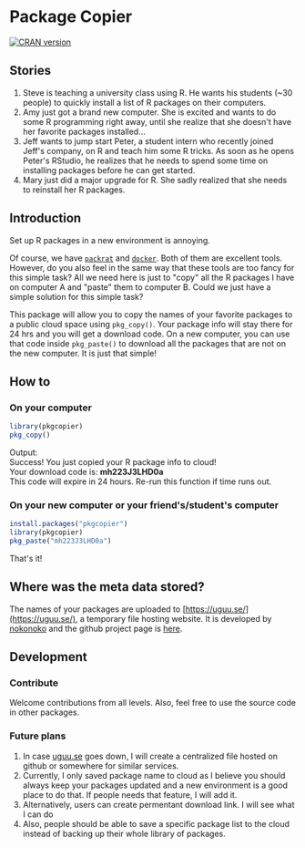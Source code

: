 # Package Copier
[![CRAN
version](http://www.r-pkg.org/badges/version/pkgcopier)](https://cran.r-project.org/package=pkgcopier)

## Stories
1. Steve is teaching a university class using R. He wants his students (~30 people) to quickly install a list of R packages on their computers. 
2. Amy just got a brand new computer. She is excited and wants to do some R programming right away, until she realize that she doesn't have her favorite packages installed...
3. Jeff wants to jump start Peter, a student intern who recently joined Jeff's company, on R and teach him some R tricks. As soon as he opens Peter's RStudio, he realizes that he needs to spend some time on installing packages before he can get started. 
4. Mary just did a major upgrade for R. She sadly realized that she needs to reinstall her R packages. 

## Introduction
Set up R packages in a new environment is annoying.  

Of course, we have [`packrat`](https://rstudio.github.io/packrat/) and [`docker`](https://www.docker.com/). Both of them are excellent tools. However, do you also feel in the same way that these tools are too fancy for this simple task? All we need here is just to "copy" all the R packages I have on computer A and "paste" them to computer B. Could we just have a simple solution for this simple task?

This package will allow you to copy the names of your favorite packages to a public cloud space using `pkg_copy()`. Your package info will stay there for 24 hrs and you will get a download code. On a new computer, you can use that code inside `pkg_paste()` to download all the packages that are not on the new computer. It is just that simple! 

## How to

### On your computer
```r
library(pkgcopier)
pkg_copy()
```
Output:  
Success! You just copied your R package info to cloud!  
Your download code is: **mh223J3LHD0a**  
This code will expire in 24 hours. Re-run this function if time runs out.

### On your new computer or your friend's/student's computer
```r
install.packages("pkgcopier")
library(pkgcopier)
pkg_paste("mh223J3LHD0a")
```
That's it!

## Where was the meta data stored?
The names of your packages are uploaded to [https://uguu.se/](https://uguu.se/), a temporary file hosting website. It is developed by [nokonoko](https://github.com/nokonoko) and the github project page is [here](https://github.com/nokonoko/Uguu).

## Development
### Contribute
Welcome contributions from all levels. Also, feel free to use the source code in other packages. 

### Future plans
1. In case [uguu.se](https://uguu.se/) goes down, I will create a centralized file hosted on github or somewhere for similar services. 
2. Currently, I only saved package name to cloud as I believe you should always keep your packages updated and a new environment is a good place to do that. If people needs that feature, I will add it. 
3. Alternatively, users can create permentant download link. I will see what I can do
4. Also, people should be able to save a specific package list to the cloud instead of backing up their whole library of packages. 
